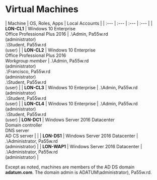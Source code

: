 # Virtual Machines

| Machine | OS, Roles, Apps | Local Accounts |
| :--- | :--- | :--- | :--- |
|	**LON-CL1**	| Windows 10 Enterprise<br />Office Professional Plus 2016 | .\Admin, Pa55w.rd<br />(administrator)<br />.\Student, Pa55w.rd<br />(user) |
|	**LON-CL2**	| Windows 10 Enterprise<br />Office Professional Plus 2016<br />*Workgroup member* | .\Admin, Pa55w.rd<br />(administrator)<br />.\Francisco, Pa55w.rd<br />(administrator)<br />.\Student, Pa55w.rd<br />(user) |
|	**LON-CL3**	| Windows 10 Enterprise | .\Admin, Pa55w.rd<br />(administrator)<br />.\Student, Pa55w.rd<br />(user) |
|	**LON-CL4**	| Windows 10 Enterprise | .\Admin, Pa55w.rd<br />(administrator)<br />.\Student, Pa55w.rd<br />(user) 
|	**LON-DC1**	| Windows Server 2016 Datacenter<br />Domain controller<br />DNS server<br />AD CS server |  |
|	**LON-DS1**	| Windows Server 2016 Datacenter | .\Administrator, Pa55w.rd<br />(administrator) |
|	**LON-WAP1**	| Windows Server 2016 Datacenter | .\Administrator, Pa55w.rd<br />(administrator) |




Except as noted, machines are members of the AD DS domain **adatum.com**.
The domain admin is ADATUM\administrator), Pa55w.rd.
